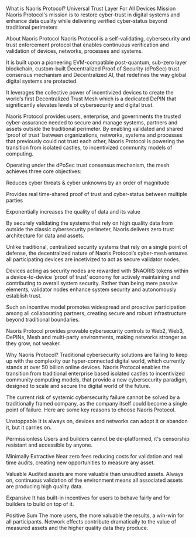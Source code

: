 What is Naoris Protocol?
Universal Trust Layer For All Devices
Mission
Naoris Protocol's mission is to restore cyber-trust in digital systems and enhance data quality while delivering verified cyber-status beyond traditional perimeters

About Naoris Protocol
Naoris Protocol is a self-validating, cybersecurity and trust enforcement protocol that enables continuous verification and validation of devices, networks, processes and systems.

It is built upon a pioneering EVM-compatible post-quantum, sub-zero layer blockchain, custom-built Decentralized Proof of Security (dPoSec) trust consensus mechanism and Decentralized AI, that redefines the way global digital systems are protected.

It leverages the collective power of incentivized devices to create the world’s first Decentralized Trust Mesh which is a dedicated DePIN that significantly elevates levels of cybersecurity and digital trust.

Naoris Protocol provides users, enterprise, and governments the trusted cyber-assurance needed to secure and manage systems, partners and assets outside the traditional perimeter. By enabling validated and shared ‘proof of trust’ between organizations, networks, systems and processes that previously could not trust each other, Naoris Protocol is powering the transition from isolated castles, to incentivized community models of computing.

Operating under the dPoSec trust consensus mechanism, the mesh achieves three core objectives:

Reduces cyber threats & cyber unknowns by an order of magnitude

Provides real time-shared proof of trust and cyber-status between multiple parties

Exponentially increases the quality of data and its value

By securely validating the systems that rely on high quality data from outside the classic cybersecurity perimeter, Naoris delivers zero trust architecture for data and assets.

Unlike traditional, centralized security systems that rely on a single point of defense, the decentralized nature of Naoris Protocol’s cyber-mesh ensures all participating devices are incetivized to act as secure validator nodes.

Devices acting as security nodes are rewarded with $NAORIS tokens within a device-to-device ‘proof of trust’ economy for actively maintaining and contributing to overall system security. Rather than being mere passive elements, validator nodes enhance system security and autonomously establish trust.

Such an incentive model promotes widespread and proactive participation among all collaborating partners, creating secure and robust infrastructure beyond traditional boundaries.

Naoris Protocol provides provable cybersecurity controls to Web2, Web3, DePINs, Mesh and multi-party environments, making networks stronger as they grow, not weaker.

Why Naoris Protocol?
Traditional cybersecurity solutions are failing to keep up with the complexity our hyper-connected digital world, which currently stands at over 50 billion online devices. Naoris Protocol enables the transition from traditional enterprise based isolated castles to incentivized community computing models, that provide a new cybersecurity paradigm, designed to scale and secure the digital world of the future.

The current risk of systemic cybersecurity failure cannot be solved by a traditionally framed company, as the company itself could become a single point of failure. Here are some key reasons to choose Naoris Protocol.

Unstoppable
It is always on, devices and networks can adopt it or abandon it, but it carries on.

Permissionless
Users and builders cannot be de-platformed, it's censorship resistant and accessible by anyone.

Minimally Extractive
Near zero fees reducing costs for validation and real time audits, creating new opportunities to measure any asset.

Valuable
Audited assets are more valuable than unaudited assets. Always on, continuous validation of the environment means all associated assets are producing high quality data.

Expansive
It has built-in incentives for users to behave fairly and for builders to build on top of it.

Positive Sum
The more users, the more valuable the results, a win-win for all participants. Network effects contribute dramatically to the value of measured assets and the higher quality data they produce.
